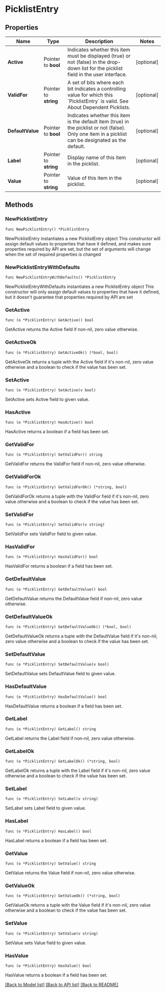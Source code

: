 # PicklistEntry

## Properties

Name | Type | Description | Notes
------------ | ------------- | ------------- | -------------
**Active** | Pointer to **bool** | Indicates whether this item must be displayed (true) or not (false) in the drop-down list for the picklist field in the user interface. | [optional] 
**ValidFor** | Pointer to **string** | A set of bits where each bit indicates a controlling value for which this &#x60;PicklistEntry&#x60; is valid. See About Dependent Picklists. | [optional] 
**DefaultValue** | Pointer to **bool** | Indicates whether this item is the default item (true) in the picklist or not (false). Only one item in a picklist can be designated as the default. | [optional] 
**Label** | Pointer to **string** | Display name of this item in the picklist. | [optional] 
**Value** | Pointer to **string** | Value of this item in the picklist. | [optional] 

## Methods

### NewPicklistEntry

`func NewPicklistEntry() *PicklistEntry`

NewPicklistEntry instantiates a new PicklistEntry object
This constructor will assign default values to properties that have it defined,
and makes sure properties required by API are set, but the set of arguments
will change when the set of required properties is changed

### NewPicklistEntryWithDefaults

`func NewPicklistEntryWithDefaults() *PicklistEntry`

NewPicklistEntryWithDefaults instantiates a new PicklistEntry object
This constructor will only assign default values to properties that have it defined,
but it doesn't guarantee that properties required by API are set

### GetActive

`func (o *PicklistEntry) GetActive() bool`

GetActive returns the Active field if non-nil, zero value otherwise.

### GetActiveOk

`func (o *PicklistEntry) GetActiveOk() (*bool, bool)`

GetActiveOk returns a tuple with the Active field if it's non-nil, zero value otherwise
and a boolean to check if the value has been set.

### SetActive

`func (o *PicklistEntry) SetActive(v bool)`

SetActive sets Active field to given value.

### HasActive

`func (o *PicklistEntry) HasActive() bool`

HasActive returns a boolean if a field has been set.

### GetValidFor

`func (o *PicklistEntry) GetValidFor() string`

GetValidFor returns the ValidFor field if non-nil, zero value otherwise.

### GetValidForOk

`func (o *PicklistEntry) GetValidForOk() (*string, bool)`

GetValidForOk returns a tuple with the ValidFor field if it's non-nil, zero value otherwise
and a boolean to check if the value has been set.

### SetValidFor

`func (o *PicklistEntry) SetValidFor(v string)`

SetValidFor sets ValidFor field to given value.

### HasValidFor

`func (o *PicklistEntry) HasValidFor() bool`

HasValidFor returns a boolean if a field has been set.

### GetDefaultValue

`func (o *PicklistEntry) GetDefaultValue() bool`

GetDefaultValue returns the DefaultValue field if non-nil, zero value otherwise.

### GetDefaultValueOk

`func (o *PicklistEntry) GetDefaultValueOk() (*bool, bool)`

GetDefaultValueOk returns a tuple with the DefaultValue field if it's non-nil, zero value otherwise
and a boolean to check if the value has been set.

### SetDefaultValue

`func (o *PicklistEntry) SetDefaultValue(v bool)`

SetDefaultValue sets DefaultValue field to given value.

### HasDefaultValue

`func (o *PicklistEntry) HasDefaultValue() bool`

HasDefaultValue returns a boolean if a field has been set.

### GetLabel

`func (o *PicklistEntry) GetLabel() string`

GetLabel returns the Label field if non-nil, zero value otherwise.

### GetLabelOk

`func (o *PicklistEntry) GetLabelOk() (*string, bool)`

GetLabelOk returns a tuple with the Label field if it's non-nil, zero value otherwise
and a boolean to check if the value has been set.

### SetLabel

`func (o *PicklistEntry) SetLabel(v string)`

SetLabel sets Label field to given value.

### HasLabel

`func (o *PicklistEntry) HasLabel() bool`

HasLabel returns a boolean if a field has been set.

### GetValue

`func (o *PicklistEntry) GetValue() string`

GetValue returns the Value field if non-nil, zero value otherwise.

### GetValueOk

`func (o *PicklistEntry) GetValueOk() (*string, bool)`

GetValueOk returns a tuple with the Value field if it's non-nil, zero value otherwise
and a boolean to check if the value has been set.

### SetValue

`func (o *PicklistEntry) SetValue(v string)`

SetValue sets Value field to given value.

### HasValue

`func (o *PicklistEntry) HasValue() bool`

HasValue returns a boolean if a field has been set.


[[Back to Model list]](../README.md#documentation-for-models) [[Back to API list]](../README.md#documentation-for-api-endpoints) [[Back to README]](../README.md)


